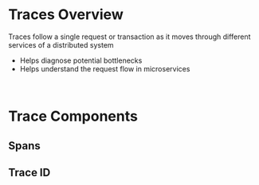 # Traces Overview

Traces follow a single request or transaction as it moves through different services of a distributed system

* Helps diagnose potential bottlenecks
* Helps understand the request flow in microservices

<br>

# Trace Components

## Spans

## Trace ID